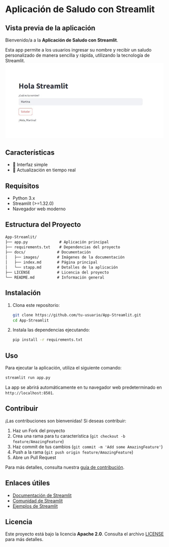 # Aplicación de Saludo con Streamlit

## Vista previa de la aplicación

Bienvenido/a a la **Aplicación de Saludo con Streamlit**.

Esta app permite a los usuarios ingresar su nombre y recibir un saludo personalizado de manera sencilla y rápida, utilizando la tecnología de Streamlit.
![Captura de pantalla de la aplicación](images/foto-app.jpeg)

## Características
- 🚀 Interfaz simple
- 🔄 Actualización en tiempo real

## Requisitos
- Python 3.x
- Streamlit (>=1.32.0)
- Navegador web moderno

## Estructura del Proyecto
```
App-Streamlit/
├── app.py              # Aplicación principal
├── requirements.txt    # Dependencias del proyecto
├── docs/              # Documentación
│   ├── images/        # Imágenes de la documentación
│   ├── index.md       # Página principal
│   └── stapp.md       # Detalles de la aplicación
├── LICENSE            # Licencia del proyecto
└── README.md          # Información general
```

## Instalación
1. Clona este repositorio:
   ```bash
   git clone https://github.com/tu-usuario/App-Streamlit.git
   cd App-Streamlit
   ```
2. Instala las dependencias ejecutando:
   ```bash
   pip install -r requirements.txt
   ```

## Uso
Para ejecutar la aplicación, utiliza el siguiente comando:
```bash
streamlit run app.py
```
La app se abrirá automáticamente en tu navegador web predeterminado en `http://localhost:8501`.

## Contribuir
¡Las contribuciones son bienvenidas! Si deseas contribuir:
1. Haz un Fork del proyecto
2. Crea una rama para tu característica (`git checkout -b feature/AmazingFeature`)
3. Haz commit de tus cambios (`git commit -m 'Add some AmazingFeature'`)
4. Push a la rama (`git push origin feature/AmazingFeature`)
5. Abre un Pull Request

Para más detalles, consulta nuestra [guía de contribución](Contribuir.md).

## Enlaces útiles
- [Documentación de Streamlit](https://docs.streamlit.io/)
- [Comunidad de Streamlit](https://discuss.streamlit.io/)
- [Ejemplos de Streamlit](https://streamlit.io/gallery)

## Licencia
Este proyecto está bajo la licencia **Apache 2.0**. Consulta el archivo [LICENSE](LICENSE) para más detalles. 